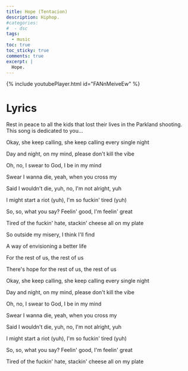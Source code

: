 ```yaml
---
title: Hope (Tentacion)
description: Hiphop.
#categories:
#  - dsc
tags:
  - music
toc: true
toc_sticky: true
comments: true
excerpt: |
  Hope.
---
```


{% include youtubePlayer.html id="FANnMeiveEw" %}

# Lyrics

Rest in peace to all the kids that lost their lives in the Parkland shooting. This song is dedicated to you...

Okay, she keep calling, she keep calling every single night

Day and night, on my mind, please don't kill the vibe

Oh, no, I swear to God, I be in my mind

Swear I wanna die, yeah, when you cross my

Said I wouldn't die, yuh, no, I'm not alright, yuh

I might start a riot (yuh), I'm so fuckin' tired (yuh)

So, so, what you say? Feelin' good, I'm feelin' great

Tired of the fuckin' hate, stackin' cheese all on my plate

So outside my misery, I think I'll find

A way of envisioning a better life

For the rest of us, the rest of us

There's hope for the rest of us, the rest of us

Okay, she keep calling, she keep calling every single night

Day and night, on my mind, please don't kill the vibe

Oh, no, I swear to God, I be in my mind

Swear I wanna die, yeah, when you cross my

Said I wouldn't die, yuh, no, I'm not alright, yuh

I might start a riot (yuh), I'm so fuckin' tired (yuh)

So, so, what you say? Feelin' good, I'm feelin' great

Tired of the fuckin' hate, stackin' cheese all on my plate
